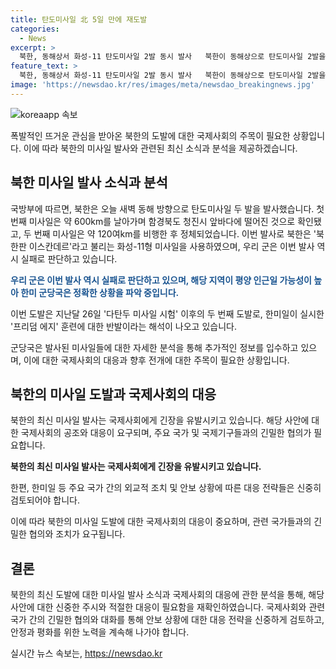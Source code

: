 ```yaml
---
title: 탄도미사일 北 5일 만에 재도발
categories:
  - News
excerpt: >
  북한, 동해상서 화성-11 탄도미사일 2발 동시 발사   북한이 동해상으로 탄도미사일 2발을 발사했습니다. 이번에도 일명 북한판 이스칸데르라 불리는 화성-11형일 가능성이 높다는 분석이 나왔지만, 우리 군은 이번 발사 역시 실패로 판단하고 있습니다. 또한, 이번 도발은 한미일이 실시한 프리덤 에지 훈련에 대한 반발이라는 해석이 나오고 있습니다. (150자)
feature_text: >
  북한, 동해상서 화성-11 탄도미사일 2발 동시 발사   북한이 동해상으로 탄도미사일 2발을 발사했습니다. 이번에도 일명 북한판 이스칸데르라 불리는 화성-11형일 가능성이 높다는 분석이 나왔지만, 우리 군은 이번 발사 역시 실패로 판단하고 있습니다. 또한, 이번 도발은 한미일이 실시한 프리덤 에지 훈련에 대한 반발이라는 해석이 나오고 있습니다. (150자)
image: 'https://newsdao.kr/res/images/meta/newsdao_breakingnews.jpg'
---
```


<p><img src="https://newsdao.kr/res/images/meta/newsdao_breakingnews.jpg" alt="koreaapp 속보" /></p>

<p>폭발적인 뜨거운 관심을 받아온 북한의 도발에 대한 국제사회의 주목이 필요한 상황입니다. 이에 따라 북한의 미사일 발사와 관련된 최신 소식과 분석을 제공하겠습니다.</p>

<h2 data-ke-size="size26">북한 미사일 발사 소식과 분석</h2>

<p>국방부에 따르면, 북한은 오늘 새벽 동해 방향으로 탄도미사일 두 발을 발사했습니다. 첫 번째 미사일은 약 600km를 날아가며 함경북도 청진시 앞바다에 떨어진 것으로 확인됐고, 두 번째 미사일은 약 120여km를 비행한 후 정체되었습니다. 이번 발사로 북한은 '북한판 이스칸데르'라고 불리는 화성-11형 미사일을 사용하였으며, 우리 군은 이번 발사 역시 실패로 판단하고 있습니다.</p>

<p><b><span style="color: #1a5490;">우리 군은 이번 발사 역시 실패로 판단하고 있으며, 해당 지역이 평양 인근일 가능성이 높아 한미 군당국은 정확한 상황을 파악 중입니다.</span></b></p>

<p>이번 도발은 지난달 26일 '다탄두 미사일 시험' 이후의 두 번째 도발로, 한미일이 실시한 '프리덤 에지' 훈련에 대한 반발이라는 해석이 나오고 있습니다.</p>

<p>군당국은 발사된 미사일들에 대한 자세한 분석을 통해 추가적인 정보를 입수하고 있으며, 이에 대한 국제사회의 대응과 향후 전개에 대한 주목이 필요한 상황입니다.</p>

<h2 data-ke-size="size26">북한의 미사일 도발과 국제사회의 대응</h2>

<p>북한의 최신 미사일 발사는 국제사회에게 긴장을 유발시키고 있습니다. 해당 사안에 대한 국제사회의 공조와 대응이 요구되며, 주요 국가 및 국제기구들과의 긴밀한 협의가 필요합니다.</p>

<p><td style="text-align: center; height: 17px;"><b>북한의 최신 미사일 발사는 국제사회에게 긴장을 유발시키고 있습니다.</b></td></p>

<p>한편, 한미일 등 주요 국가 간의 외교적 조치 및 안보 상황에 따른 대응 전략들은 신중히 검토되어야 합니다.</p>

<p>이에 따라 북한의 미사일 도발에 대한 국제사회의 대응이 중요하며, 관련 국가들과의 긴밀한 협의와 조치가 요구됩니다.</p>

<h2 data-ke-size="size26">결론</h2>

<p>북한의 최신 도발에 대한 미사일 발사 소식과 국제사회의 대응에 관한 분석을 통해, 해당 사안에 대한 신중한 주시와 적절한 대응이 필요함을 재확인하였습니다. 국제사회와 관련 국가 간의 긴밀한 협의와 대화를 통해 안보 상황에 대한 대응 전략을 신중하게 검토하고, 안정과 평화를 위한 노력을 계속해 나가야 합니다.</p>
실시간 뉴스 속보는, <a href="https://newsdao.kr" rel="dofollow">https://newsdao.kr</a>


